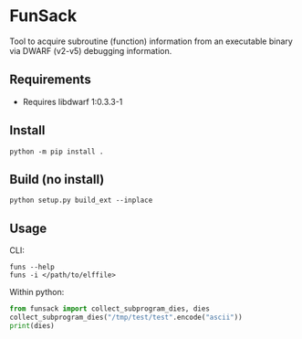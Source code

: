 # FunSack
Tool to acquire subroutine (function) information from an executable
binary via DWARF (v2-v5) debugging information.

## Requirements
- Requires libdwarf 1:0.3.3-1

## Install
```
python -m pip install .
```

## Build (no install)
```
python setup.py build_ext --inplace
```

## Usage
CLI:
```
funs --help
funs -i </path/to/elffile>
```

Within python:
```python
from funsack import collect_subprogram_dies, dies
collect_subprogram_dies("/tmp/test/test".encode("ascii"))
print(dies)
```
